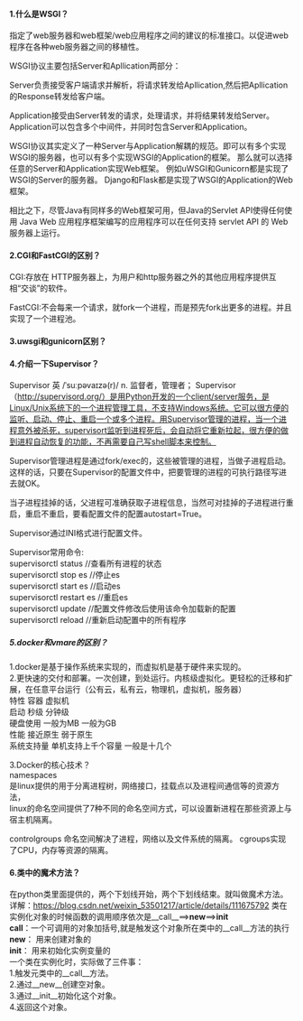 #### 1.什么是WSGI？

指定了web服务器和web框架/web应用程序之间的建议的标准接口。以促进web程序在各种web服务器之间的移植性。

WSGI协议主要包括Server和Apllication两部分： 

Server负责接受客户端请求并解析，将请求转发给Apllication,然后把Apllication的Response转发给客户端。

Application接受由Server转发的请求，处理请求，并将结果转发给Server。
Application可以包含多个中间件，并同时包含Server和Application。

WSGI协议其实定义了一种Server与Application解耦的规范。即可以有多个实现WSGI的服务器，也可以有多个实现WSGI的Application的框架。
那么就可以选择任意的Server和Application实现Web框架。
例如uWSGI和Gunicorn都是实现了WSGI的Server的服务器。
Django和Flask都是实现了WSGI的Application的Web框架。

相比之下，尽管Java有同样多的Web框架可用，但Java的Servlet API使得任何使用 Java Web 应用程序框架编写的应用程序可以在任何支持 servlet API 的 Web 服务器上运行。

#### 2.CGI和FastCGI的区别？

CGI:存放在 HTTP服务器上，为用户和http服务器之外的其他应用程序提供互相“交谈”的软件。

FastCGI:不会每来一个请求，就fork一个进程，而是预先fork出更多的进程。并且实现了一个进程池。  

#### 3.uwsgi和gunicorn区别？  


#### 4.介绍一下Supervisor？
Supervisor 英 /ˈsuːpəvaɪzə(r)/ n. 监督者，管理者；
Supervisor（http://supervisord.org/）是用Python开发的一个client/server服务，是Linux/Unix系统下的一个进程管理工具，不支持Windows系统。它可以很方便的监听、启动、停止、重启一个或多个进程。用Supervisor管理的进程，当一个进程意外被杀死，supervisort监听到进程死后，会自动将它重新拉起，很方便的做到进程自动恢复的功能，不再需要自己写shell脚本来控制。

Supervisor管理进程是通过fork/exec的，这些被管理的进程，当做子进程启动。这样的话，只要在Supervisor的配置文件中，把要管理的进程的可执行路径写进去就OK。

当子进程挂掉的话，父进程可准确获取子进程信息，当然可对挂掉的子进程进行重启，重启不重启，要看配置文件的配置autostart=True。

Supervisor通过INI格式进行配置文件。

Supervisor常用命令:     
supervisorctl status        //查看所有进程的状态  
supervisorctl stop es       //停止es  
supervisorctl start es      //启动es  
supervisorctl restart es     //重启es  
supervisorctl update        //配置文件修改后使用该命令加载新的配置  
supervisorctl reload        //重新启动配置中的所有程序

##### 5.docker和vmare的区别？
1.docker是基于操作系统来实现的，而虚拟机是基于硬件来实现的。  
2.更快速的交付和部署。一次创建，到处运行。内核级虚拟化。更轻松的迁移和扩展，在任意平台运行（公有云，私有云，物理机，虚拟机，服务器）  
特性          容器          虚拟机     
启动          秒级          分钟级  
硬盘使用       一般为MB      一般为GB     
性能          接近原生        弱于原生  
系统支持量     单机支持上千个容量     一般是十几个   

3.Docker的核心技术？  
namespaces  
是linux提供的用于分离进程树，网络接口，挂载点以及进程间通信等的资源方法，  
linux的命名空间提供了7种不同的命名空间方式，可以设置新进程在那些资源上与宿主机隔离。  

controlgroups
命名空间解决了进程，网络以及文件系统的隔离。
cgroups实现了CPU，内存等资源的隔离。

#### 6.类中的魔术方法？
在python类里面提供的，两个下划线开始，两个下划线结束。就叫做魔术方法。  
详解：https://blog.csdn.net/weixin_53501217/article/details/111675792
类在实例化对象的时候函数的调用顺序依次是__call__==>__new__==>__init__  
__call__：一个可调用的对象加括号,就是触发这个对象所在类中的__call__方法的执行  
__new__： 用来创建对象的  
__init__： 用来初始化实例变量的   
一个类在实例化时，实际做了三件事：  
1.触发元类中的__call__方法。  
2.通过__new__创建空对象。   
3.通过__init__初始化这个对象。  
4.返回这个对象。  






